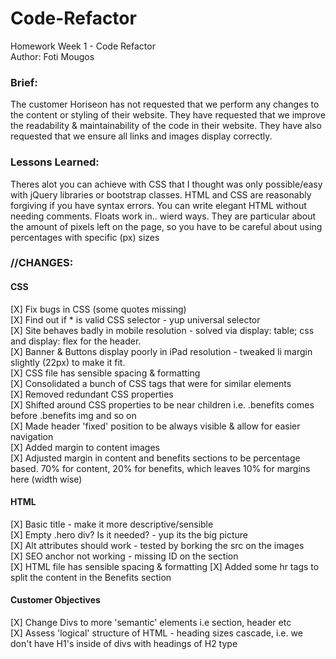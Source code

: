 # Code-Refactor
Homework Week 1 - Code Refactor<br>
Author: Foti Mougos

### Brief:
The customer Horiseon has not requested that we perform any changes to the content or styling of their website. They have requested that we improve the readability & maintainability of the code in their website. They have also requested that we ensure all links and images display correctly.

### Lessons Learned:
Theres alot you can achieve with CSS that I thought was only possible/easy with jQuery libraries or bootstrap classes. HTML and CSS are reasonably forgiving if you have syntax errors. You can write elegant HTML without needing comments. Floats work in.. wierd ways. They are particular about the amount of pixels left on the page, so you have to be careful about using percentages with specific (px) sizes

### //CHANGES:
#### CSS
[X] Fix bugs in CSS (some quotes missing)<br>
[X] Find out if * is valid CSS selector - yup universal selector<br>
[X] Site behaves badly in mobile resolution - solved via display: table; css and display: flex for the header.<br>
[X] Banner & Buttons display poorly in iPad resolution - tweaked li margin slightly (22px) to make it fit.<br>
[X] CSS file has sensible spacing & formatting<br>
[X] Consolidated a bunch of CSS tags that were for similar elements<br>
[X] Removed redundant CSS properties<br>
[X] Shifted around CSS properties to be near children i.e. .benefits comes before .benefits img and so on<br>
[X] Made header 'fixed' position to be always visible & allow for easier navigation<br>
[X] Added margin to content images <br>
[X] Adjusted margin in content and benefits sections to be percentage based. 70% for content, 20% for benefits, which leaves 10% for margins here (width wise)

#### HTML
[X] Basic title - make it more descriptive/sensible<br>
[X] Empty .hero div? Is it needed? - yup its the big picture<br>
[X] Alt attributes should work - tested by borking the src on the images<br>
[X] SEO anchor not working - missing ID on the section<br>
[X] HTML file has sensible spacing & formatting
[X] Added some hr tags to split the content in the Benefits section

#### Customer Objectives
[X] Change Divs to more 'semantic' elements i.e section, header etc<br>
[X] Assess 'logical' structure of HTML - heading sizes cascade, i.e. we don't have H1's inside of divs with headings of H2 type


